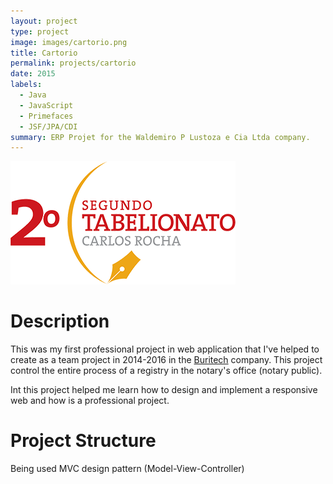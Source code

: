 ```yaml
---
layout: project
type: project
image: images/cartorio.png
title: Cartorio
permalink: projects/cartorio
date: 2015
labels:
  - Java
  - JavaScript
  - Primefaces
  - JSF/JPA/CDI
summary: ERP Projet for the Waldemiro P Lustoza e Cia Ltda company.
---
```


<img class="ui medium right floated rounded image" src="../images/cartorio.png">

# Description
This was my first professional project in web application that I've helped to create as a team project in 2014-2016 in the [Buritech](http://www.buritech.com.br/site/) company. This project control the entire process of a registry in the notary's office (notary public).

Int this project helped me learn how to design and implement a responsive web and how is a professional project.

# Project Structure
Being used MVC design pattern (Model-View-Controller)



